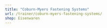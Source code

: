 ```yaml
---
title: "Coburn-Myers Fastening Systems"
url: /trainer/coburn-myers-fastening-systems/
shop: Eisenwaren
---
```

